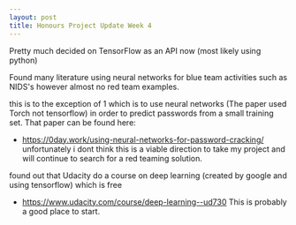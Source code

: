 ```yaml
---
layout: post
title: Honours Project Update Week 4
---
```


Pretty much decided on TensorFlow as an API now (most likely using python)

Found many literature using neural networks for blue team activities such as NIDS's however almost no red team examples.

this is to the exception of 1 which is to use neural networks (The paper used Torch not tensorflow) in order to predict passwords from a small training set. That paper can be found here: 

- https://0day.work/using-neural-networks-for-password-cracking/
unfortunately i dont think this is a viable direction to take my project and will continue to search for a red teaming solution.

found out that Udacity do a course on deep learning (created by google and using tensorflow) which is free 

- https://www.udacity.com/course/deep-learning--ud730 
This is probably a good place to start.